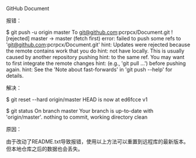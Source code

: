 GitHub Document



报错：

$ git push -u origin master
To git@github.com:pcrpcx/Document.git
 ! [rejected]        master -> master (fetch first)
error: failed to push some refs to 'git@github.com:pcrpcx/Document.git'
hint: Updates were rejected because the remote contains work that you do
hint: not have locally. This is usually caused by another repository pushing
hint: to the same ref. You may want to first integrate the remote changes
hint: (e.g., 'git pull ...') before pushing again.
hint: See the 'Note about fast-forwards' in 'git push --help' for details.

解决：

$ git reset --hard origin/master
HEAD is now at ed6fcce v1

$ git status
On branch master
Your branch is up-to-date with 'origin/master'.
nothing to commit, working directory clean

原因：

由于改动了README.txt导致报错，使用以上方法可以重置到远程库的最新版本。但本地仓库之后的数据也会丢失。